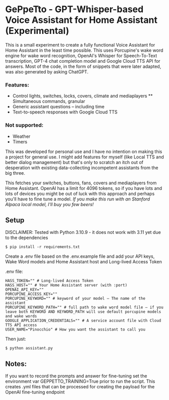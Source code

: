 GePpeTto - GPT-Whisper-based Voice Assistant for Home Assistant (Experimental)
====

This is a small experiment to create a fully functional Voice Assistant for Home Assistant in the least time possible. 
This uses Porcupine's wake word engine for wake word recognition, OpenAI's Whisper for Speech-To-Text transcription, GPT-4 chat 
completion model and Google Cloud TTS API for answers. Most of the code, in the form of snippets that were later adapted, was also generated by asking ChatGPT.

### Features:
* Control lights, switches, locks, covers, climate and mediaplayers 
** Simultaneous commands, granular
* Generic assistant questions – including time
* Text-to-speech responses with Google Cloud TTS

### Not supported:
* Weather
* Timers

This was developed for personal use and I have no intention on making this a project for general use. I might add features for myself (like Local TTS and better dialog management) but that's only to scratch an itch out of desperation with existing data-collecting incompetent assistants from the big three. 

This fetches your switches, buttons, fans, covers and mediaplayers from Home Assistant. OpenAI has a limit for 4096 tokens, so if you have lots and lots of devices you might be out of luck with this approach and perhaps you'll have to fine tune a model. *If you make this run with an Stanford Alpaca local model, I'll buy you few beers!*

## Setup

DISCLAIMER: Tested with Python 3.10.9 - it does not work with 3.11 yet due to the dependencies

```
$ pip install -r requirements.txt
```

Create a .env file based on the .env.example file and add your API keys, Wake Word models and Home Assistant host and Long-lived Access Token

.env file:

```
HASS_TOKEN="" # Long-lived Access Token
HASS_HOST="" # Your Home Assistant server (with :port)
OPENAI_API_KEY=""
PORCUPINE_ACCESS_KEY=""
PORCUPINE_KEYWORD="" # keyword of your model – The name of the assistant
PORCUPINE_KEYWORD_PATH="" # full path to wake word model file – if you leave both KEYWORD AND KEYWORD_PATH will use default porcupine models and wake words
GOOGLE_APPLICATION_CREDENTIALS="" # A service account file with Cloud TTS API access
USER_NAME="Pinocchio" # How you want the assistant to call you
```

Then just:

```
$ python assistant.py
```

## Notes:

If you want to record the prompts and answer for fine-tuning set the environment var GEPPETTO_TRAINING=True prior to run the script. This creates .yml files that can be processed for creating the payload for the OpenAI fine-tuning endpoint

